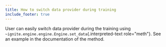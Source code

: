 ```yaml
---
title: How to switch data provider during training
include_footer: true
---
```


User can easily switch data provider during the training using
`~ignite.engine.engine.Engine.set_data`{.interpreted-text role="meth"}.
See an example in the documentation of the method.
